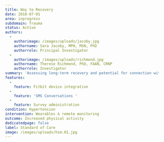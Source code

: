 ```yaml
---
title: Way to Recovery
date: 2018-07-01
area: inprogress
subdomain: Trauma
status: Active
authors:
  - 
    authorimage: /images/uploads/jacoby.jpg
    authorname: Sara Jacoby, MPH, MSN, PhD
    authorrole: Principal Investigator
  - 
    authorimage: /images/uploads/richmond.jpg
    authorname: Therese Richmond, PhD, FAAN, CRNP
    authorrole: Investigator
summary: 'Assessing long-term recovery and potential for connection with trauma patients after injury through Survey administration, bi-directional texts, and sleep tracking (Fitbits). We propose to conduct pilot research for a remote monitoring intervention to improve long- term injury recovery.'
features:
  - 
    feature: Fitbit device integration
  - 
    feature: 'SMS Conversations '
  - 
    feature: Survey administration
condition: Hypertension
intervention: Wearables & remote monitoring
outcome: Increased physical activity
dedicatedpage: false
label: Standard of Care 
image: /images/uploads/hsm.01.jpg
---
```


